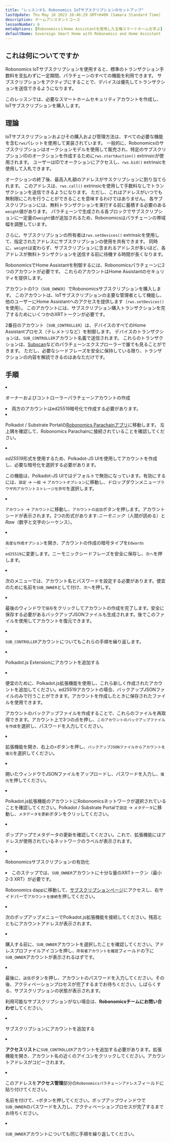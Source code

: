 ```yaml
---
title: "レッスン＃5、Robonomics IoTサブスクリプションのセットアップ"
lastUpdate: Thu May 18 2023 10:46:29 GMT+0400 (Samara Standard Time)
description: ホームアシスタントコース
lessonNumber: 6
metaOptions: [RobonomicsとHome Assistantを使用した主権スマートホームを学ぶ]
defaultName: Sovereign Smart Home with Robonomics and Home Assistant
---
```



## これは何についてですか

Robonomics IoTサブスクリプションを使用すると、標準のトランザクション手数料を支払わずに一定期間、パラチェーンのすべての機能を利用できます。 サブスクリプションをアクティブにすることで、デバイスは優先してトランザクションを送信できるようになります。

このレッスンでは、必要なスマートホームセキュリティアカウントを作成し、IoTサブスクリプションを購入します。

## 理論

IoTサブスクリプションおよびその購入および管理方法は、すべての必要な機能を含む<code>rws</code>パレットを使用して実装されています。 一般的に、Robonomicsのサブスクリプションはオークションモデルを使用して販売され、特定のサブスクリプションIDのオークションを作成するために<code>rws.startAuction()</code> extrinsicが使用されます。 ユーザーはIDでオークションにアクセスし、<code>rws.bid()</code> extrinsicを使用して入札できます。

オークションの終了後、最高入札額のアドレスがサスクリプションに割り当てられます。 このアドレスは、<code>rws.call()</code> extrinsicを使用して手数料なしでトランザクションを送信できるようになります。 ただし、これはアドレスがいつでも無制限にこれを行うことができることを意味するわけではありません。 各サブスクリプションには、無料トランザクションを実行する前に蓄積する必要のある<code>weight</code>値があります。 パラチェーンで生成される各ブロックでサブスクリプションに一定量の<code>weight</code>値が追加されるため、Robonomicsはパラチェーンの帯域幅を調整しています。

さらに、サブスクリプションの所有者は<code>rws.setDevices()</code> extrinsicを使用して、指定されたアドレスにサブスクリプションの使用を共有できます。 同時に、<code>weight</code>は変わらず、サブスクリプションに含まれるアドレスが多いほど、各アドレスが無料トランザクションを送信する前に待機する時間が長くなります。

RobonomicsでHome Assistantを制御するには、Robonomicsパラチェーンに2つのアカウントが必要です。 これらのアカウントはHome Assistantのセキュリティを提供します。

アカウントの1つ（<code>SUB_OWNER</code>）でRobonomicsサブスクリプションを購入します。 このアカウントは、IoTサブスクリプションの主要な管理者として機能し、他のユーザーにHome Assistantへのアクセスを提供します（<code>rws.setDevices()</code>を使用）。 このアカウントには、サブスクリプション購入トランザクションを完了するためにいくつかのXRTトークンが必要です。

2番目のアカウント（<code>SUB_CONTROLLER</code>）は、デバイスのすべてのHome Assistantプロセス（テレメトリなど）を制御します。 デバイスのトランザクションは、<code>SUB_CONTROLLER</code>アカウント名義で送信されます。 これらのトランザクションは、[Subscan](https://robonomics.subscan.io/)などのパラチェーンエクスプローラーで誰でも見ることができます。 ただし、必要なシードフレーズを安全に保持している限り、トランザクションの内容を解読できるのはあなただけです。

## 手順

<List type="numbers">

<li>

オーナーおよびコントローラーパラチェーンアカウントの作成

<List>

<li>

<robo-academy-note type="warning" title="WARNING">
両方のアカウントはed25519暗号化で作成する必要があります。
</robo-academy-note>

</li>

<li>

Polkadot / Substrate Portalの[Robonomics Parachainアプリ](https://polkadot.js.org/apps/?rpc=wss%3A%2F%2Fkusama.rpc.robonomics.network%2F#/)に移動します。 左上隅を確認して、Robonomics Parachainに接続されていることを確認してください。

</li>

<li>

*ed25519*形式を使用するため、Polkadot-JS UIを使用してアカウントを作成し、必要な暗号化を選択する必要があります。 

この機能は、Polkadot-JS UIではデフォルトで無効になっています。有効にするには、<code>設定</code> -> <code>一般</code> -> <code>アカウントオプション</code>に移動し、ドロップダウンメニュー<code>ブラウザ内アカウントストレージを許可</code>を選択します。
 
</li>

<li>

<code>アカウント</code> -> <code>アカウント</code>に移動し、<code>アカウントの追加</code>ボタンを押します。アカウントシードが表示されます。2つの形式があります:*ニーモニック*（人間が読める）と*Raw*（数字と文字のシーケンス）。

<LessonVideo  :videos="[{src: 'https://crustipfs.info/ipfs/QmQiJYPYajUJXENX2PzSJMSKGSshyWyPNqugSYxP5eCNvm', type:'mp4'}]" />

</li>

<li>

<code>高度な作成オプション</code>を開き、アカウントの作成の暗号タイプを<code>Edwards - ed25519</code>に変更します。ニーモニックシードフレーズを安全に保存し、<code>次へ</code>を押します。

</li>

<li>

次のメニューでは、アカウント名とパスワードを設定する必要があります。便宜のために名前を<code>SUB_OWNER</code>として付け、<code>次へ</code>を押しす。

</li>

<li>

最後のウィンドウで<code>保存</code>をクリックしてアカウントの作成を完了します。安全に保存する必要があるバックアップJSONファイルも生成されます。後でこのファイルを使用してアカウントを復元できます。

</li>

<li>

<code>SUB_CONTROLLER</code>アカウントについてもこれらの手順を繰り返します。

</li>
</List>
</li>

<li>

Polkadot.js Extensionにアカウントを追加する

<List type="numbers">

<li>

便宜のために、Polkadot.js拡張機能を使用し、これら新しく作成されたアカウントを追加してください。ed25519アカウントの場合、バックアップJSONファイルのみで行うことができます。アカウントを作成したときに保存されたファイルを使用できます。

アカウントのバックアップファイルを作成することで、これらのファイルを再取得できます。アカウント上で3つの点を押し、<code>このアカウントのバックアップファイルを作成</code>を選択し、パスワードを入力してください。

<LessonVideo  :videos="[{src: 'https://crustipfs.info/ipfs/QmRd7gztUjWkLF4W2XuJwy5aXBwzNV2aPCU6CQQLvUpSNj', type:'mp4'}]" />

</li>

<li>

拡張機能を開き、右上の<code>+</code>ボタンを押し、<code>バックアップJSONファイルからアカウントを復元</code>を選択してください。

</li>

<li>

開いたウィンドウでJSONファイルをアップロードし、パスワードを入力し、<code>復元</code>を押してください。

</li>

<li>

Polkadot.js拡張機能のアカウントにRobonomicsネットワークが選択されていることを確認してください。Polkadot / Substrate Portalで<code>設定</code> -> <code>メタデータ</code>に移動し、<code>メタデータを更新</code>ボタンをクリッしてください。 

<LessonVideo  :videos="[{src: 'https://crustipfs.info/ipfs/QmT5sTNP9t8gpbD4RJJw6ETwG4wiziiChAh2uHHBk9Zsyd', type:'mp4'}]" />

</li>

<li>

ポップアップでメタデータの更新を確認してください。これで、拡張機能にはアドレスが使用されているネットワークのラベルが表示されます。

</li>

</List>
</li>

<li>

Robonomicsサブスクリプションの有効化

<List >

<li>

<robo-academy-note type="okay">
このステップでは、<code>SUB_OWNER</code>アカウントに十分な量のXRTトークン（最小2-3 XRT）が必要です。
</robo-academy-note>

Robonomics dappに移動して、[サブスクリプションページ](https://dapp.robonomics.network/#/subscription)にアクセスし、右サイドバーで<code>アカウントを接続</code>を押してください。

<LessonVideo  :videos="[{src: 'https://crustipfs.info/ipfs/QmXrFCajmJgkRDSbshGD3QehjnoyS6jafEPSjHdYkoBHum', type:'mp4'}]" />

</li>

<li>

次のポップアップメニューでPolkadot.js拡張機能を接続してください。残高とともにアカウントアドレスが表示されます。

</li>

<li>

購入する前に、<code>SUB_OWNER</code>アカウントを選択したことを確認してください。アドレスプロファイルアイコンを押し、<code>所有者アカウントを確認</code>フィールドの下に<code>SUB_OWNER</code>アカウントが表示されるはずです。

</li>

<li>

最後に、<code>送信</code>ボタンを押し、アカウントのパスワードを入力してください。その後、アクティベーションプロセスが完了するまでお待ちください。しばらくする、サブスクリプションの状態が表示されます。

利用可能なサブスクリプションがない場合は、**Robonomicsチームにお問い合わせ**してください。

</li>
</List>
</li>

<li>

サブスクリプションにアカウントを追加する

<List type="numbers">

<li>

**アクセスリスト**に<code>SUB_CONTROLLER</code>アカウントを追加する必要があります。拡張機能を開き、アカウント名の近くのアイコンをクリックしてください。アカウントアドレスがコピーされます。

<LessonVideo  :videos="[{src: 'https://crustipfs.info/ipfs/QmV1gkwtcXsWv54ov9tuXfcHg7nqs1foM8cRwts4sqnqtX', type:'mp4'}]" />

</li>

<li>

このアドレスを**アクセス管理**部分の<code>Robonomicsパラチェーンアドレス</code>フィールドに貼り付けてください。

名前を付けて、<code>+</code>ボタンを押してください。ポップアップウィンドウで<code>SUB_OWNER</code>のパスワードを入力し、アクティベーションプロセスが完了するまでお待ちください。

</li>

<li>

<code>SUB_OWNER</code>アカウントについても同じ手順を繰り返してください。
</li>
</List>
</li>
</List>